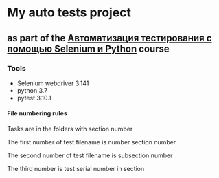 # My auto tests project 
## as part of the [Автоматизация тестирования с помощью Selenium и Python](https://stepik.org/course/575/syllabus) course

### Tools
* Selenium webdriver 3.141
* python 3.7
* pytest 3.10.1

#### File numbering rules

Tasks are in the folders with section number

The first number of test filename is number section number

The second number of test filename is subsection number

The third number is test serial number in section
